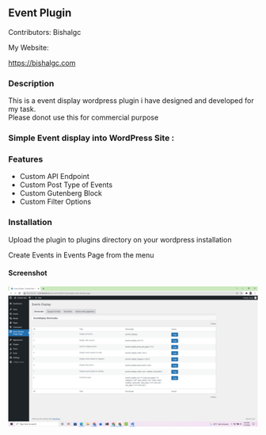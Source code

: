 <h2> Event Plugin </h2>

<p>Contributors: Bishalgc</p>

<p>My Website:</p>

https://bishalgc.com

<h3> Description </h3>

<p> This is a event display wordpress plugin i have designed and developed for my task. <br>Please donot use this for commercial purpose </p>

<h3>Simple  Event display into WordPress Site :</h3>

<h3>Features</h3>

<ul>
<li>Custom API Endpoint</li>
<li>Custom Post Type of Events</li>
<li>Custom Gutenberg Block</li>
<li>Custom Filter Options</li>
</ul>

<h3>Installation</h3>
<p>Upload the plugin to plugins directory on your wordpress installation</p>
<p>Create Events in Events Page from the menu</p>


<h4>Screenshot</h4>

<img src="/assets/images/event-plugin-image.png"/>
